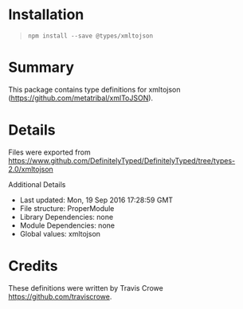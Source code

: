 # Installation
> `npm install --save @types/xmltojson`

# Summary
This package contains type definitions for xmltojson (https://github.com/metatribal/xmlToJSON).

# Details
Files were exported from https://www.github.com/DefinitelyTyped/DefinitelyTyped/tree/types-2.0/xmltojson

Additional Details
 * Last updated: Mon, 19 Sep 2016 17:28:59 GMT
 * File structure: ProperModule
 * Library Dependencies: none
 * Module Dependencies: none
 * Global values: xmltojson

# Credits
These definitions were written by Travis Crowe <https://github.com/traviscrowe>.
